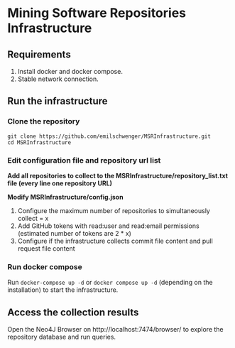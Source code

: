 # Mining Software Repositories Infrastructure
## Requirements
1. Install docker and docker compose.
2. Stable network connection.
## Run the infrastructure
### Clone the repository
```
git clone https://github.com/emilschwenger/MSRInfrastructure.git
cd MSRInfrastructure
```
### Edit configuration file and repository url list
**Add all repositories to collect to the MSRInfrastructure/repository_list.txt file (every line one repository URL)**

**Modify MSRInfrastructure/config.json**
1. Configure the maximum number of repositories to simultaneously collect = x
2. Add GitHub tokens with read:user and read:email permissions (estimated number of tokens are 2 * x)
3. Configure if the infrastructure collects commit file content and pull request file content 
### Run docker compose
Run ```docker-compose up -d``` or ```docker compose up -d``` (depending on the installation) to start the infrastructure.
## Access the collection results
Open the Neo4J Browser on http://localhost:7474/browser/ to explore the repository database and run queries.
